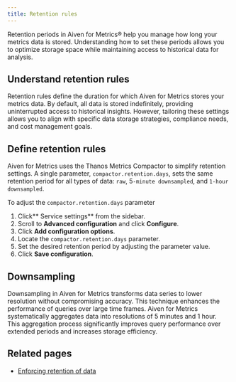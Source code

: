 ```yaml
---
title: Retention rules
---
```

Retention periods in Aiven for Metrics® help you manage how long your metrics data is stored. Understanding how to set these periods allows you to optimize storage space while maintaining access to historical data for analysis.

## Understand retention rules

Retention rules define the duration for which Aiven for Metrics stores your metrics data.
By default, all data is stored indefinitely,  providing uninterrupted access to
historical insights. However, tailoring these settings allows you to align with
specific data storage strategies, compliance needs, and cost management goals.

## Define retention rules

Aiven for Metrics uses the Thanos Metrics Compactor to simplify retention settings.
A single parameter, `compactor.retention.days`, sets the same retention period for all
types of data: `raw`, 5`-minute downsampled`, and `1-hour downsampled`.

To adjust the `compactor.retention.days` parameter

1. Click** Service settings** from the sidebar.
1. Scroll to **Advanced configuration** and click **Configure**.
1. Click **Add configuration options**.
1. Locate the `compactor.retention.days` parameter.
1. Set the desired retention period by adjusting the parameter value.
1. Click **Save configuration**.


## Downsampling


Downsampling in Aiven for Metrics transforms data series to lower resolution without
compromising accuracy. This technique enhances the performance of queries over large
time frames. Aiven for Metrics systematically aggregates data into resolutions of
5 minutes and 1 hour. This aggregation process significantly improves query performance
over extended periods and increases storage efficiency.


## Related pages

- [Enforcing retention of data](https://thanos.io/tip/components/compact.md/#enforcing-retention-of-data)
